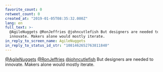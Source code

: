 ```yaml
---
favorite_count: 0
retweet_count: 0
created_at: "2019-01-05T08:35:32.000Z"
lang: en
full_text: >-
  @AgileNuggets @RonJeffries @johncutlefish But designers are needed to
  innovate. Makers alone would mostly iterate.
in_reply_to_screen_name: AgileNuggets
in_reply_to_status_id_str: "1081462652763811840"
---
```


[@AgileNuggets](https://twitter.com/AgileNuggets)
[@RonJeffries](https://twitter.com/RonJeffries)
[@johncutlefish](https://twitter.com/johncutlefish) But designers are needed to
innovate. Makers alone would mostly iterate.
